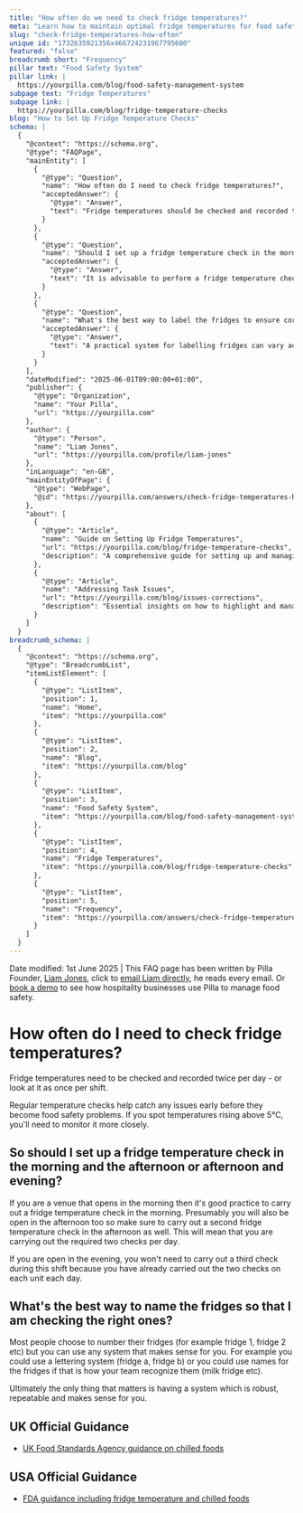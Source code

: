 ```yaml
---
title: "How often do we need to check fridge temperatures?"
meta: "Learn how to maintain optimal fridge temperatures for food safety, including checking temperatures twice daily, keeping fridges at 3-5C, and what corrective actions to take if temperatures exceed safe limits."
slug: "check-fridge-temperatures-how-often"
unique id: "1732635921356x466724231967795600"
featured: "false"
breadcrumb short: "Frequency"
pillar text: "Food Safety System"
pillar link: |
  https://yourpilla.com/blog/food-safety-management-system
subpage text: "Fridge Temperatures"
subpage link: |
  https://yourpilla.com/blog/fridge-temperature-checks
blog: "How to Set Up Fridge Temperature Checks"
schema: |
  {
    "@context": "https://schema.org",
    "@type": "FAQPage",
    "mainEntity": [
      {
        "@type": "Question",
        "name": "How often do I need to check fridge temperatures?",
        "acceptedAnswer": {
          "@type": "Answer",
          "text": "Fridge temperatures should be checked and recorded twice per day or once per shift. Regular checking helps identify any issues early, preventing potential food safety problems. If temperatures rise above 5°C, more frequent monitoring is needed."
        }
      },
      {
        "@type": "Question",
        "name": "Should I set up a fridge temperature check in the morning and the afternoon or afternoon and evening?",
        "acceptedAnswer": {
          "@type": "Answer",
          "text": "It is advisable to perform a fridge temperature check in the morning if your venue opens at that time. A second check should be conducted in the afternoon. This schedule ensures that two checks are done each day, meeting the safety requirements without needing a third check in the evening."
        }
      },
      {
        "@type": "Question",
        "name": "What's the best way to label the fridges to ensure correct checks?",
        "acceptedAnswer": {
          "@type": "Answer",
          "text": "A practical system for labelling fridges can vary according to what suits your team - it could be numerical, alphabetical, or personalised naming based on usage (e.g., milk fridge). The key is to use a consistent, clear, and logical system."
        }
      }
    ],
    "dateModified": "2025-06-01T09:00:00+01:00",
    "publisher": {
      "@type": "Organization",
      "name": "Your Pilla",
      "url": "https://yourpilla.com"
    },
    "author": {
      "@type": "Person",
      "name": "Liam Jones",
      "url": "https://yourpilla.com/profile/liam-jones"
    },
    "inLanguage": "en-GB",
    "mainEntityOfPage": {
      "@type": "WebPage",
      "@id": "https://yourpilla.com/answers/check-fridge-temperatures-how-often"
    },
    "about": [
      {
        "@type": "Article",
        "name": "Guide on Setting Up Fridge Temperatures",
        "url": "https://yourpilla.com/blog/fridge-temperature-checks",
        "description": "A comprehensive guide for setting up and managing effective fridge temperature checks to ensure food safety."
      },
      {
        "@type": "Article",
        "name": "Addressing Task Issues",
        "url": "https://yourpilla.com/blog/issues-corrections",
        "description": "Essential insights on how to highlight and manage task issues efficiently, ensuring compliance in food safety practices."
      }
    ]
  }
breadcrumb_schema: |
  {
    "@context": "https://schema.org",
    "@type": "BreadcrumbList",
    "itemListElement": [
      {
        "@type": "ListItem",
        "position": 1,
        "name": "Home",
        "item": "https://yourpilla.com"
      },
      {
        "@type": "ListItem",
        "position": 2,
        "name": "Blog",
        "item": "https://yourpilla.com/blog"
      },
      {
        "@type": "ListItem",
        "position": 3,
        "name": "Food Safety System",
        "item": "https://yourpilla.com/blog/food-safety-management-system"
      },
      {
        "@type": "ListItem",
        "position": 4,
        "name": "Fridge Temperatures",
        "item": "https://yourpilla.com/blog/fridge-temperature-checks"
      },
      {
        "@type": "ListItem",
        "position": 5,
        "name": "Frequency",
        "item": "https://yourpilla.com/answers/check-fridge-temperatures-how-often"
      }
    ]
  }
---
```


Date modified: 1st June 2025 | This FAQ page has been written by Pilla Founder, [Liam Jones](https://yourpilla.com/profile/liam-jones), click to [email Liam directly](https://mailto:liam@yourpilla.com), he reads every email. Or [book a demo](https://calendly.com/pilla/demo) to see how hospitality businesses use Pilla to manage food safety.

# How often do I need to check fridge temperatures?

Fridge temperatures need to be checked and recorded twice per day - or look at it as once per shift.

Regular temperature checks help catch any issues early before they become food safety problems. If you spot temperatures rising above 5°C, you'll need to monitor it more closely.

## So should I set up a fridge temperature check in the morning and the afternoon or afternoon and evening?

If you are a venue that opens in the morning then it's good practice to carry out a fridge temperature check in the morning. Presumably you will also be open in the afternoon too so make sure to carry out a second fridge temperature check in the afternoon as well. This will mean that you are carrying out the required two checks per day.

If you are open in the evening, you won't need to carry out a third check during this shift because you have already carried out the two checks on each unit each day.

## What's the best way to name the fridges so that I am checking the right ones?

Most people choose to number their fridges (for example fridge 1, fridge 2 etc) but you can use any system that makes sense for you. For example you could use a lettering system (fridge a, fridge b) or you could use names for the fridges if that is how your team recognize them (milk fridge etc).

Ultimately the only thing that matters is having a system which is robust, repeatable and makes sense for you.

## UK Official Guidance

-   [UK Food Standards Agency guidance on chilled foods](https://www.food.gov.uk/safety-hygiene/how-to-chill-freeze-and-defrost-food-safely)

## USA Official Guidance

-   [FDA guidance including fridge temperature and chilled foods](https://www.fda.gov/consumers/consumer-updates/are-you-storing-food-safely)